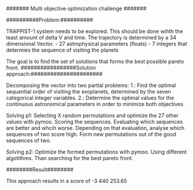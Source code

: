 #######
Multi objective optimization challenge
#######

##########Problem:##########

TRAPPIST-1 system needs to be explored. This should be done wihth the least amount of delta V and time.
The trajectory is determined by a 34 dimensional Vector.
	- 27 astrophysical parameters (floats)
	- 7  integers that determies the sequence of visiting the planets

The goal is to find the set of solutions that forms the best possible pareto front.
#################Solution approach:######################

Decomposing the vector into two partial problems:
 1.: Find the optimal sequential order of visiting the exoplanets, determined by the seven categorical integer variables.
 2.: Determine the optimal values for the continuous astronomical parameters in order to minimize both objectives.

Solving p1:
	Selecting X random permutations and optimize the 27 other values with pymoo.
	Scoring the sequences.
	Evaluating which sequences are better and whcih worse.
	Depending on that evaluation, analyse which sequences of two score high.
	Form new permutations out of the good sequences of two.
	
Solving p2:
	Optimize the formed permutations with pymoo. Using different algotithms. Than searching for the best pareto front.
	
########Result########

This approach results in a score of -3 440 253.65

	
	
	
